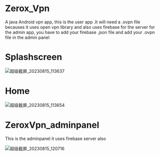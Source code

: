 # Zerox_Vpn
A java Android vpn app, this is the user app .It will need a .ovpn file becauses it uses open vpn library and also uses firebase for the server for the admin app, you have to add your firebase .json file and add your .ovpn file in the admin panel

# Splashscreen
![超级截屏_20230815_113637](https://github.com/Starcool20/Zerox_Vpn/assets/94205435/f149c81a-105e-4d51-94e2-8cd0741dc9c0)

# Home
![超级截屏_20230815_113654](https://github.com/Starcool20/Zerox_Vpn/assets/94205435/b27426c1-7d9c-4f94-911d-f8e5973a2340)




# ZeroxVpn_adminpanel
This is the adminpanel it uses firebase server also

![超级截屏_20230815_120716](https://github.com/Starcool20/Zerox_Vpn/assets/94205435/d90929ce-8b9b-47c2-a809-7385606021c4)
